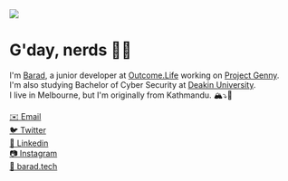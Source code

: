 <img src="https://images.unsplash.com/photo-1564555910269-07a6d761b3b1?ixlib=rb-1.2.1&ixid=eyJhcHBfaWQiOjE0OTYxOH0/&fm=jpg&crop=faces&fit=crop&h=540&w=1920"/>

# G'day, nerds 👋🏽

I'm [Barad](https://www.twitter.com/barad/), a junior developer at [Outcome.Life](https://github.com/OutcomeLife) working on [Project Genny](https://github.com/genny-project).<br>
I'm also studying Bachelor of Cyber Security at [Deakin University](https://github.com/Deakin).<br>
I live in Melbourne, but I'm originally from Kathmandu. 🏔⤵️🦘<br>

[✉️ Email](mailto:baradghimire@gmail.com)<br>
[🐦 Twitter](https://www.twitter.com/barad/)<br>
[👔 Linkedin](https://www.linkedin.com/in/baradghimire/)<br>
[📷 Instagram](https://www.instagram.com/baradghimire/)<br>
[🔗 barad.tech](https://barad.tech/)
